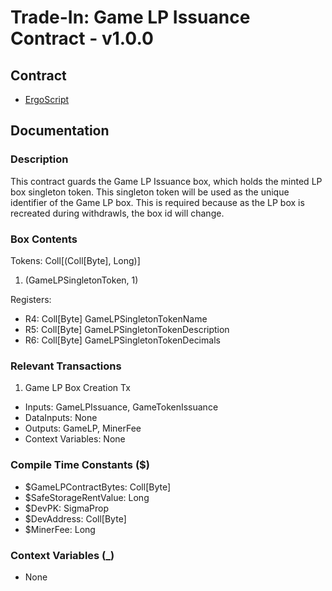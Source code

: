# Trade-In: Game LP Issuance Contract - v1.0.0

## Contract

- [ErgoScript](ergoscript/game_lp_issuance.es)

## Documentation

### Description
This contract guards the Game LP Issuance box, which holds the minted LP box singleton token. This singleton token will be used as the unique identifier of the Game LP box. This is required because as the LP box is recreated during withdrawls, the box id will change.

### Box Contents
Tokens: Coll[(Coll[Byte], Long)]
1. (GameLPSingletonToken, 1)

Registers:
- R4: Coll[Byte] GameLPSingletonTokenName
- R5: Coll[Byte] GameLPSingletonTokenDescription
- R6: Coll[Byte] GameLPSingletonTokenDecimals

### Relevant Transactions
1. Game LP Box Creation Tx
- Inputs: GameLPIssuance, GameTokenIssuance
- DataInputs: None
- Outputs: GameLP, MinerFee
- Context Variables: None

### Compile Time Constants ($)
- $GameLPContractBytes: Coll[Byte]
- $SafeStorageRentValue: Long
- $DevPK: SigmaProp
- $DevAddress: Coll[Byte]
- $MinerFee: Long

### Context Variables (_)
- None